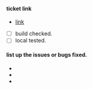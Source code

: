 #### ticket link
- [link]()

- [ ] build checked.
- [ ] local tested.

#### list up the issues or bugs fixed.
-
-
-